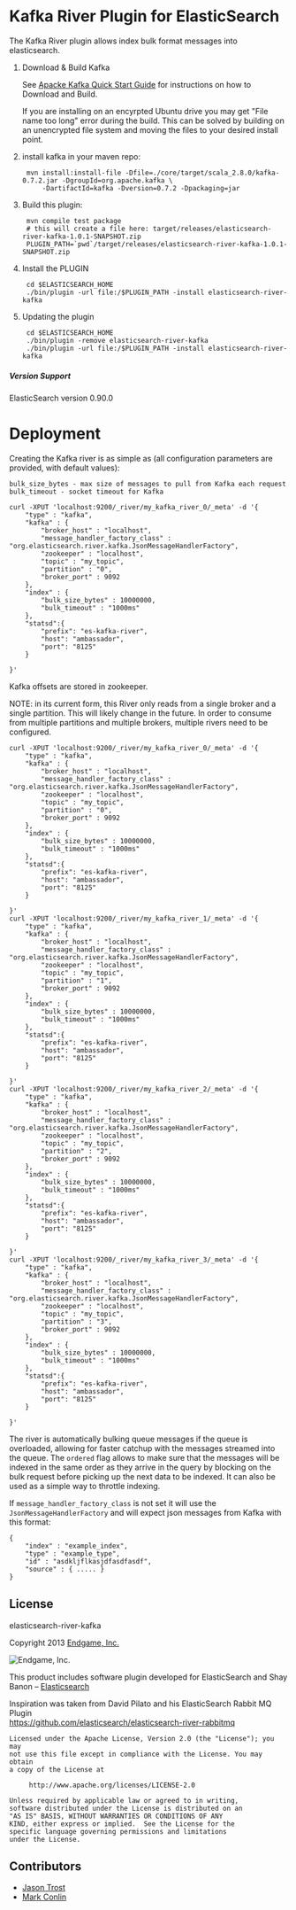 Kafka River Plugin for ElasticSearch
==================================

The Kafka River plugin allows index bulk format messages into elasticsearch.

1. Download & Build Kafka
	
	See [Apacke Kafka Quick Start Guide](http://kafka.apache.org/07/quickstart.html)  for instructions on how to Download and Build.

	If you are installing on an encyrpted Ubuntu drive you may get "File name too long" error during the build. 
	This can be solved by building on an unencrypted file system and moving the files to your desired install point. 

2. install kafka in your maven repo:

        mvn install:install-file -Dfile=./core/target/scala_2.8.0/kafka-0.7.2.jar -DgroupId=org.apache.kafka \
            -DartifactId=kafka -Dversion=0.7.2 -Dpackaging=jar

3. Build this plugin:

        mvn compile test package 
        # this will create a file here: target/releases/elasticsearch-river-kafka-1.0.1-SNAPSHOT.zip
        PLUGIN_PATH=`pwd`/target/releases/elasticsearch-river-kafka-1.0.1-SNAPSHOT.zip

4. Install the PLUGIN

        cd $ELASTICSEARCH_HOME
        ./bin/plugin -url file:/$PLUGIN_PATH -install elasticsearch-river-kafka

5. Updating the plugin

        cd $ELASTICSEARCH_HOME
        ./bin/plugin -remove elasticsearch-river-kafka
        ./bin/plugin -url file:/$PLUGIN_PATH -install elasticsearch-river-kafka

##### Version Support

ElasticSearch version 0.90.0


Deployment
==========

Creating the Kafka river is as simple as (all configuration parameters are provided, with default values):

    bulk_size_bytes - max size of messages to pull from Kafka each request
    bulk_timeout - socket timeout for Kafka

	curl -XPUT 'localhost:9200/_river/my_kafka_river_0/_meta' -d '{
	    "type" : "kafka",
	    "kafka" : {
	        "broker_host" : "localhost", 
			"message_handler_factory_class" : "org.elasticsearch.river.kafka.JsonMessageHandlerFactory",
	        "zookeeper" : "localhost",
	        "topic" : "my_topic",
	        "partition" : "0",
	        "broker_port" : 9092
	    },
	    "index" : {
	        "bulk_size_bytes" : 10000000,
	        "bulk_timeout" : "1000ms"
        },
        "statsd":{
            "prefix": "es-kafka-river",
            "host": "ambassador",
            "port": "8125"
        }

	}'

Kafka offsets are stored in zookeeper.

NOTE: in its current form, this River only reads from a single broker and a single partition.  This will likely change in the future.  In 
order to consume from multiple partitions and multiple brokers, multiple rivers need to be configured.

	curl -XPUT 'localhost:9200/_river/my_kafka_river_0/_meta' -d '{
	    "type" : "kafka",
	    "kafka" : {
	        "broker_host" : "localhost", 
			"message_handler_factory_class" : "org.elasticsearch.river.kafka.JsonMessageHandlerFactory",
	        "zookeeper" : "localhost",
	        "topic" : "my_topic",
	        "partition" : "0",
	        "broker_port" : 9092
	    },
	    "index" : {
	        "bulk_size_bytes" : 10000000,
	        "bulk_timeout" : "1000ms"
        },
        "statsd":{
            "prefix": "es-kafka-river",
            "host": "ambassador",
            "port": "8125"
        }

	}'
	curl -XPUT 'localhost:9200/_river/my_kafka_river_1/_meta' -d '{
	    "type" : "kafka",
	    "kafka" : {
	        "broker_host" : "localhost", 
			"message_handler_factory_class" : "org.elasticsearch.river.kafka.JsonMessageHandlerFactory",
	        "zookeeper" : "localhost",
	        "topic" : "my_topic",
	        "partition" : "1",
	        "broker_port" : 9092
	    },
	    "index" : {
	        "bulk_size_bytes" : 10000000,
	        "bulk_timeout" : "1000ms"
        },
        "statsd":{
            "prefix": "es-kafka-river",
            "host": "ambassador",
            "port": "8125"
        }

	}'
	curl -XPUT 'localhost:9200/_river/my_kafka_river_2/_meta' -d '{
	    "type" : "kafka",
	    "kafka" : {
	        "broker_host" : "localhost", 
			"message_handler_factory_class" : "org.elasticsearch.river.kafka.JsonMessageHandlerFactory",
	        "zookeeper" : "localhost",
	        "topic" : "my_topic",
	        "partition" : "2",
	        "broker_port" : 9092
	    },
	    "index" : {
	        "bulk_size_bytes" : 10000000,
	        "bulk_timeout" : "1000ms"
        },
        "statsd":{
            "prefix": "es-kafka-river",
            "host": "ambassador",
            "port": "8125"
        }

	}'
	curl -XPUT 'localhost:9200/_river/my_kafka_river_3/_meta' -d '{
	    "type" : "kafka",
	    "kafka" : {
	        "broker_host" : "localhost", 
			"message_handler_factory_class" : "org.elasticsearch.river.kafka.JsonMessageHandlerFactory",
	        "zookeeper" : "localhost",
	        "topic" : "my_topic",
	        "partition" : "3",
	        "broker_port" : 9092
	    },
	    "index" : {
	        "bulk_size_bytes" : 10000000,
	        "bulk_timeout" : "1000ms"
        },
        "statsd":{
            "prefix": "es-kafka-river",
            "host": "ambassador",
            "port": "8125"
        }

	}'
    
The river is automatically bulking queue messages if the queue is overloaded, allowing for faster catchup with the 
messages streamed into the queue. The `ordered` flag allows to make sure that the messages will be indexed in the 
same order as they arrive in the query by blocking on the bulk request before picking up the next data to be indexed. 
It can also be used as a simple way to throttle indexing.

If `message_handler_factory_class` is not set it will use the `JsonMessageHandlerFactory` and will expect json messages from Kafka with this format:

	{	
		"index" : "example_index", 
		"type" : "example_type", 
		"id" : "asdkljflkasjdfasdfasdf", 
		"source" : { ..... } 
	}   

License
-------

elasticsearch-river-kafka
	
Copyright 2013 [Endgame, Inc.](http://www.endgame.com/)

![Endgame, Inc.](http://www.endgame.com/images/navlogo.png)
	
This product includes software plugin developed for
ElasticSearch and Shay Banon – [Elasticsearch](http://www.elasticsearch.org/)
	
Inspiration was taken from David Pilato and his ElasticSearch Rabbit MQ Plugin  
https://github.com/elasticsearch/elasticsearch-river-rabbitmq

	Licensed under the Apache License, Version 2.0 (the "License"); you may
	not use this file except in compliance with the License. You may obtain
	a copy of the License at

	     http://www.apache.org/licenses/LICENSE-2.0

	Unless required by applicable law or agreed to in writing,
	software distributed under the License is distributed on an
	"AS IS" BASIS, WITHOUT WARRANTIES OR CONDITIONS OF ANY
	KIND, either express or implied.  See the License for the
	specific language governing permissions and limitations
	under the License.

Contributors
-------------

 - [Jason Trost](https://github.com/jt6211/)
 - [Mark Conlin](https://github.com/meconlin)


